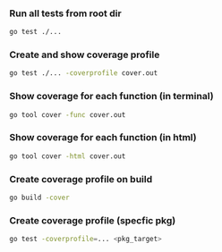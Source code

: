 ### Run all tests from root dir

```bash
go test ./...
```

### Create and show coverage profile

```bash
go test ./... -coverprofile cover.out
```

### Show coverage for each function (in terminal)

```bash
go tool cover -func cover.out
```

### Show coverage for each function (in html)

```bash
go tool cover -html cover.out
```

### Create coverage profile on build

```bash
go build -cover
```

### Create coverage profile (specfic pkg)

```bash
go test -coverprofile=... <pkg_target>
```
